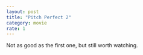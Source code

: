 ```yaml
---
layout: post
title: "Pitch Perfect 2"
category: movie
rate: 1
---
```


Not as good as the first one, but still worth watching.
